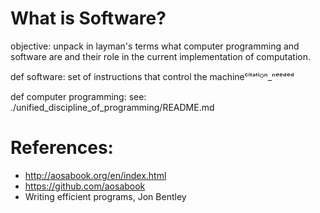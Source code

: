 # What is Software?

objective: unpack in layman's terms what computer programming and software are and their role in the current implementation of computation.

def software: set of instructions that control the machineᶜⁱᵗᵃᵗⁱᴼⁿ_ⁿᵉᵉᵈᵉᵈ

def computer programming: see: ./unified_discipline_of_programming/README.md
# References:
* http://aosabook.org/en/index.html
* https://github.com/aosabook
* Writing efficient programs, Jon Bentley
  

